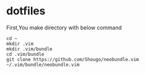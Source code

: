# dotfiles

First,You make directory with below command
```
cd ~
mkdir .vim
mkdir .vim/bundle
cd .vim/bundle
git clone https://github.com/Shougo/neobundle.vim ~/.vim/bundle/neobundle.vim
```

